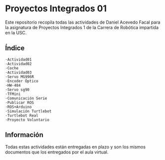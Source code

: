 # Proyectos Integrados 01
Este repositorio recopila todas las actividades de Daniel Acevedo Facal para la asignatura de Proyectos Integrados 1 de la Carrera de Robótica impartida en la USC.


## Índice
    ·Actividad01
    ·Actividad02
    ·Coche
    ·Actividad03
    ·Servo MG996R
    ·Encoder Óptico
    ·HW-484
    ·Servo sg90
    ·TFMini
    ·Comunicación Serie
    ·Publicar ROS
    ·ROS+Arduino
    ·Simulación Turtlebot
    ·Turtlebot Real
    ·Proyecto Voluntario

## Información
Todas estas actividades están entregadas en plazo y son los mismos documentos que los entregados por el aula virtual. 
